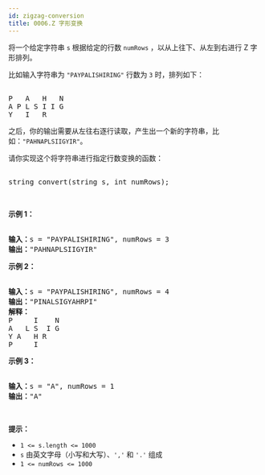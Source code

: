 ```yaml
---
id: zigzag-conversion
title: 0006.Z 字形变换
---
```

将一个给定字符串 <code>s</code> 根据给定的行数 <code>numRows</code> ，以从上往下、从左到右进行 Z 字形排列。

比如输入字符串为 <code>&#34;PAYPALISHIRING&#34;</code> 行数为 <code>3</code> 时，排列如下：


<pre><br/>P   A   H   N<br/>A P L S I I G<br/>Y   I   R</pre>

之后，你的输出需要从左往右逐行读取，产生出一个新的字符串，比如：<code>&#34;PAHNAPLSIIGYIR&#34;</code>。

请你实现这个将字符串进行指定行数变换的函数：


<pre><br/>string convert(string s, int numRows);</pre>

 

**示例 1：**


<pre><br/><strong>输入：</strong>s = &#34;PAYPALISHIRING&#34;, numRows = 3<br/><strong>输出：</strong>&#34;PAHNAPLSIIGYIR&#34;<br/></pre>

**示例 2：**

<pre><br/><strong>输入：</strong>s = &#34;PAYPALISHIRING&#34;, numRows = 4<br/><strong>输出：</strong>&#34;PINALSIGYAHRPI&#34;<br/><strong>解释：</strong><br/>P     I    N<br/>A   L S  I G<br/>Y A   H R<br/>P     I<br/></pre>

**示例 3：**


<pre><br/><strong>输入：</strong>s = &#34;A&#34;, numRows = 1<br/><strong>输出：</strong>&#34;A&#34;<br/></pre>

 

**提示：**


- <code>1 &lt;= s.length &lt;= 1000</code>
- <code>s</code> 由英文字母（小写和大写）、<code>&#39;,&#39;</code> 和 <code>&#39;.&#39;</code> 组成
- <code>1 &lt;= numRows &lt;= 1000</code>
